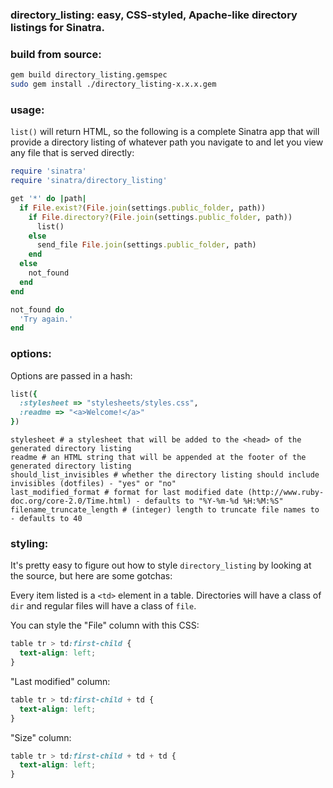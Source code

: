 ### directory_listing: easy, CSS-styled, Apache-like directory listings for Sinatra.

### build from source:

```bash
gem build directory_listing.gemspec
sudo gem install ./directory_listing-x.x.x.gem
```

### usage:

```list()``` will return HTML, so the following is a complete Sinatra app that will provide a directory listing of whatever path you navigate to and let you view any file that is served directly:

```ruby
require 'sinatra'
require 'sinatra/directory_listing'

get '*' do |path|
  if File.exist?(File.join(settings.public_folder, path))
    if File.directory?(File.join(settings.public_folder, path))
      list()
    else
      send_file File.join(settings.public_folder, path)
    end
  else
    not_found
  end
end

not_found do
  'Try again.'
end
```

### options:

Options are passed in a hash:

```ruby
list({
  :stylesheet => "stylesheets/styles.css",
  :readme => "<a>Welcome!</a>"
})
```

```
stylesheet # a stylesheet that will be added to the <head> of the generated directory listing
readme # an HTML string that will be appended at the footer of the generated directory listing
should_list_invisibles # whether the directory listing should include invisibles (dotfiles) - "yes" or "no"
last_modified_format # format for last modified date (http://www.ruby-doc.org/core-2.0/Time.html) - defaults to "%Y-%m-%d %H:%M:%S"
filename_truncate_length # (integer) length to truncate file names to - defaults to 40
```

### styling:

It's pretty easy to figure out how to style ```directory_listing``` by looking at the source, but here are some gotchas:

Every item listed is a ```<td>``` element in a table. Directories will have a class of ```dir``` and regular files will have a class of ```file```. 

You can style the "File" column with this CSS:

```css
table tr > td:first-child { 
  text-align: left;
}
```

"Last modified" column:

```css
table tr > td:first-child + td { 
  text-align: left;
}
```

"Size" column:

```css
table tr > td:first-child + td + td { 
  text-align: left;
}
```